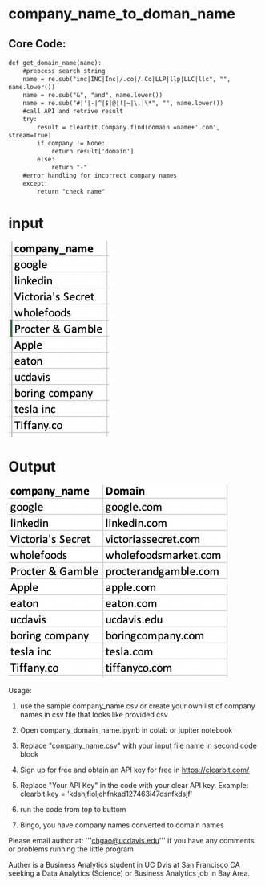 # company_name_to_doman_name

## Core Code: 
```
def get_domain_name(name):
    #preocess search string
    name = re.sub("inc|INC|Inc|/.co|/.Co|LLP|llp|LLC|llc", "", name.lower())
    name = re.sub("&", "and", name.lower())
    name = re.sub("#|'|-|^|$|@|!|~|\.|\*", "", name.lower())
    #call API and retrive result
    try:
        result = clearbit.Company.find(domain =name+'.com', stream=True)
        if company != None:
            return result['domain']
        else: 
            return "-"
    #error handling for incorrect company names 
    except:
        return "check name"
```

# input 
![Screenshot](input.png)

# Output
![Screenshot](output.png)

Usage: 
1. use the sample company_name.csv or create your own list of company names in csv file that looks like provided csv

2. Open company_domain_name.ipynb in colab or jupiter notebook 

3. Replace "company_name.csv" with your input file name in second code block

4. Sign up for free and obtain an API key for free in https://clearbit.com/ 

5. Replace "Your API Key" in the code with your clear API key. Example: clearbit.key = 'kdshjfioljehfnkad127463i47dsnfkdsjf'

6. run the code from top to buttom 

6. Bingo, you have company names converted to domain names 

Please email author at: '''chgao@ucdavis.edu''' if you have any comments or problems running the little program

Auther is a Business Analytics student in UC Dvis at San Francisco CA seeking a Data Analytics (Science) or Business Analytics job in Bay Area. 

